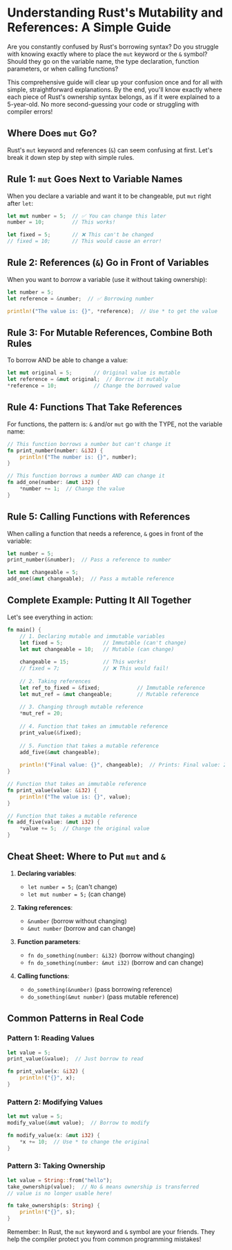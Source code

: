 # Understanding Rust's Mutability and References: A Simple Guide

Are you constantly confused by Rust's borrowing syntax? Do you struggle with knowing exactly where to place the `mut` keyword or the `&` symbol? Should they go on the variable name, the type declaration, function parameters, or when calling functions?

This comprehensive guide will clear up your confusion once and for all with simple, straightforward explanations. By the end, you'll know exactly where each piece of Rust's ownership syntax belongs, as if it were explained to a 5-year-old. No more second-guessing your code or struggling with compiler errors!

## Where Does `mut` Go?

Rust's `mut` keyword and references (`&`) can seem confusing at first. Let's break it down step by step with simple rules.

## Rule 1: `mut` Goes Next to Variable Names

When you declare a variable and want it to be changeable, put `mut` right after `let`:

```rust
let mut number = 5;  // ✅ You can change this later
number = 10;         // This works!

let fixed = 5;       // ❌ This can't be changed
// fixed = 10;       // This would cause an error!
```

## Rule 2: References (`&`) Go in Front of Variables

When you want to *borrow* a variable (use it without taking ownership):

```rust
let number = 5;
let reference = &number;  // ✅ Borrowing number

println!("The value is: {}", *reference);  // Use * to get the value
```

## Rule 3: For Mutable References, Combine Both Rules

To borrow AND be able to change a value:

```rust
let mut original = 5;       // Original value is mutable
let reference = &mut original;  // Borrow it mutably
*reference = 10;            // Change the borrowed value
```

## Rule 4: Functions That Take References

For functions, the pattern is: `&` and/or `mut` go with the TYPE, not the variable name:

```rust
// This function borrows a number but can't change it
fn print_number(number: &i32) {
    println!("The number is: {}", number);
}

// This function borrows a number AND can change it
fn add_one(number: &mut i32) {
    *number += 1;  // Change the value
}
```

## Rule 5: Calling Functions with References

When calling a function that needs a reference, `&` goes in front of the variable:

```rust
let number = 5;
print_number(&number);  // Pass a reference to number

let mut changeable = 5;
add_one(&mut changeable);  // Pass a mutable reference
```

## Complete Example: Putting It All Together

Let's see everything in action:

```rust
fn main() {
    // 1. Declaring mutable and immutable variables
    let fixed = 5;             // Immutable (can't change)
    let mut changeable = 10;   // Mutable (can change)
    
    changeable = 15;           // This works!
    // fixed = 7;              // ❌ This would fail!
    
    // 2. Taking references
    let ref_to_fixed = &fixed;            // Immutable reference
    let mut_ref = &mut changeable;        // Mutable reference
    
    // 3. Changing through mutable reference
    *mut_ref = 20;
    
    // 4. Function that takes an immutable reference
    print_value(&fixed);
    
    // 5. Function that takes a mutable reference
    add_five(&mut changeable);
    
    println!("Final value: {}", changeable);  // Prints: Final value: 25
}

// Function that takes an immutable reference
fn print_value(value: &i32) {
    println!("The value is: {}", value);
}

// Function that takes a mutable reference
fn add_five(value: &mut i32) {
    *value += 5;  // Change the original value
}
```

## Cheat Sheet: Where to Put `mut` and `&`

1. **Declaring variables**:
   - `let number = 5;` (can't change)
   - `let mut number = 5;` (can change)

2. **Taking references**:
   - `&number` (borrow without changing)
   - `&mut number` (borrow and can change)

3. **Function parameters**:
   - `fn do_something(number: &i32)` (borrow without changing)
   - `fn do_something(number: &mut i32)` (borrow and can change)

4. **Calling functions**:
   - `do_something(&number)` (pass borrowing reference)
   - `do_something(&mut number)` (pass mutable reference)

## Common Patterns in Real Code

### Pattern 1: Reading Values

```rust
let value = 5;
print_value(&value);  // Just borrow to read

fn print_value(x: &i32) {
    println!("{}", x);
}
```

### Pattern 2: Modifying Values

```rust
let mut value = 5;
modify_value(&mut value);  // Borrow to modify

fn modify_value(x: &mut i32) {
    *x += 10;  // Use * to change the original
}
```

### Pattern 3: Taking Ownership

```rust
let value = String::from("hello");
take_ownership(value);  // No & means ownership is transferred
// value is no longer usable here!

fn take_ownership(s: String) {
    println!("{}", s);
}
```

Remember: In Rust, the `mut` keyword and `&` symbol are your friends. They help the compiler protect you from common programming mistakes!
